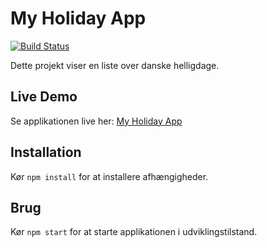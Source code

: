 # My Holiday App

[![Build Status](https://github.com/joachimth/myHolidayApp/workflows/Build%20and%20Deploy/badge.svg)](https://github.com/joachimth/myHolidayApp/actions)

Dette projekt viser en liste over danske helligdage.

## Live Demo

Se applikationen live her: [My Holiday App](https://joachimth.github.io/myHolidayApp)


## Installation

Kør `npm install` for at installere afhængigheder.

## Brug

Kør `npm start` for at starte applikationen i udviklingstilstand.
